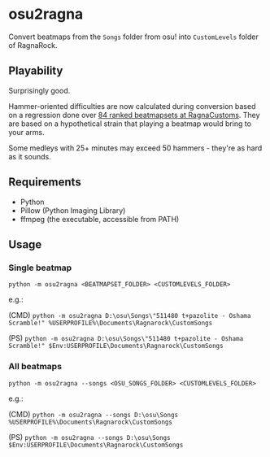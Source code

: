 # osu2ragna

Convert beatmaps from the `Songs` folder from osu! into `CustomLevels` folder of RagnaRock.

## Playability
Surprisingly good.

Hammer-oriented difficulties are now calculated during conversion based on a regression done over [84 ranked beatmapsets at RagnaCustoms](https://ragnacustoms.com/song-library?search=&downloads_submitted_date=&downloads_filter_difficulties=&converted_maps=&wip_maps=&only_ranked=1&search_btn=1). They are based on a hypothetical strain that playing a beatmap would bring to your arms.

Some medleys with 25+ minutes may exceed 50 hammers - they're as hard as it sounds.

## Requirements
 - Python
 - Pillow (Python Imaging Library)
 - ffmpeg (the executable, accessible from PATH)

## Usage
### Single beatmap
`python -m osu2ragna <BEATMAPSET_FOLDER> <CUSTOMLEVELS_FOLDER>`

e.g.:

(CMD) `python -m osu2ragna D:\osu\Songs\"511480 t+pazolite - Oshama Scramble!" %USERPROFILE%\Documents\Ragnarock\CustomSongs`

(PS) `python -m osu2ragna D:\osu\Songs\"511480 t+pazolite - Oshama Scramble!" $Env:USERPROFILE\Documents\Ragnarock\CustomSongs`

### All beatmaps
`python -m osu2ragna --songs <OSU_SONGS_FOLDER> <CUSTOMLEVELS_FOLDER>`

e.g.:

(CMD) `python -m osu2ragna --songs D:\osu\Songs %USERPROFILE%\Documents\Ragnarock\CustomSongs`

(PS) `python -m osu2ragna --songs D:\osu\Songs $Env:USERPROFILE\Documents\Ragnarock\CustomSongs`

